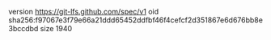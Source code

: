 version https://git-lfs.github.com/spec/v1
oid sha256:f97067e3f79e66a21ddd65452ddfbf46f4cefcf2d351867e6d676bb8e3bccdbd
size 1940

